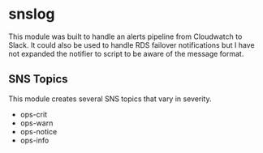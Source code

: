 # snslog

This module was built to handle an alerts pipeline from Cloudwatch to Slack.
It could also be used to handle RDS failover notifications but I have not expanded the notifier to script to be aware of
the message format.

## SNS Topics
This module creates several SNS topics that vary in severity.

 - ops-crit
 - ops-warn
 - ops-notice
 - ops-info

